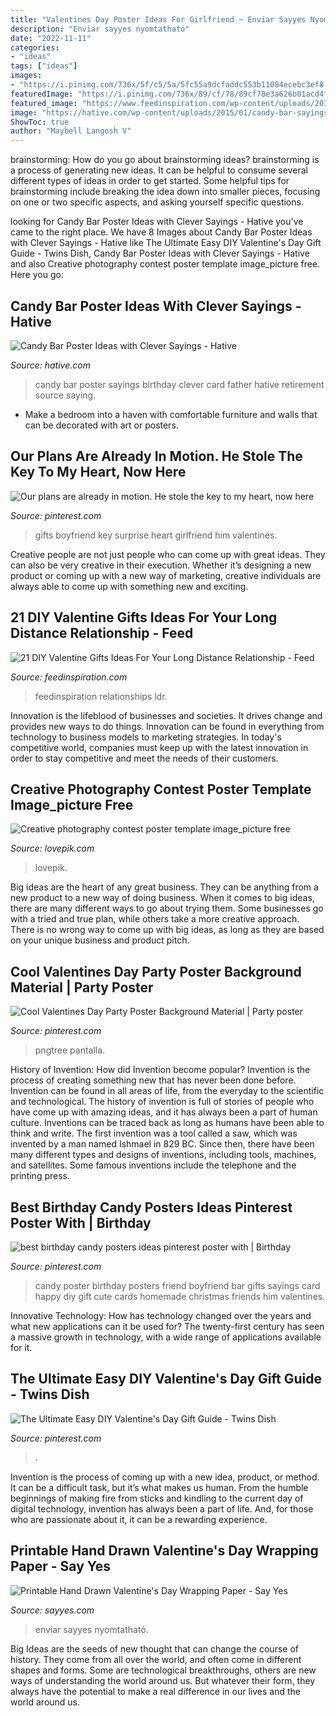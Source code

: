 ```yaml
---
title: "Valentines Day Poster Ideas For Girlfriend ~ Enviar Sayyes Nyomtatható"
description: "Enviar sayyes nyomtatható"
date: "2022-11-11"
categories:
- "ideas"
tags: ["ideas"]
images:
- "https://i.pinimg.com/736x/5f/c5/5a/5fc55a9dcfaddc553b11084ecebc3ef8.jpg"
featuredImage: "https://i.pinimg.com/736x/89/cf/78/89cf78e3a626b01acd4f3a065a81c410--boyfriend-surprises-surprise-boyfriend.jpg"
featured_image: "https://www.feedinspiration.com/wp-content/uploads/2016/12/Long-Distance-Relationship-Valentines-Day-gift.jpg"
image: "https://hative.com/wp-content/uploads/2015/01/candy-bar-sayings/12-candy-bar-saying-ideas.jpg"
ShowToc: true
author: "Maybell Langosh V"
---
```



brainstorming: How do you go about brainstorming ideas?
brainstorming is a process of generating new ideas. It can be helpful to consume several different types of ideas in order to get started. Some helpful tips for brainstorming include breaking the idea down into smaller pieces, focusing on one or two specific aspects, and asking yourself specific questions.

	

		
looking for Candy Bar Poster Ideas with Clever Sayings - Hative you've came to the right place. We have 8 Images about Candy Bar Poster Ideas with Clever Sayings - Hative like The Ultimate Easy DIY Valentine&#039;s Day Gift Guide - Twins Dish, Candy Bar Poster Ideas with Clever Sayings - Hative and also Creative photography contest poster template image_picture free. Here you go:
		
    
## Candy Bar Poster Ideas With Clever Sayings - Hative

<img loading=lazy src="https://hative.com/wp-content/uploads/2015/01/candy-bar-sayings/12-candy-bar-saying-ideas.jpg" onerror="this.onerror=null;this.src='https://tse3.mm.bing.net/th?id=OIP.xXtAGYzQS3vZBkdTWtcs0wHaJ4&amp;pid=15.1';" alt="Candy Bar Poster Ideas with Clever Sayings - Hative">

_Source: hative.com_

>candy bar poster sayings birthday clever card father hative retirement source saying. 

	

- Make a bedroom into a haven with comfortable furniture and walls that can be decorated with art or posters.

    
## Our Plans Are Already In Motion. He Stole The Key To My Heart, Now Here

<img loading=lazy src="https://i.pinimg.com/736x/89/cf/78/89cf78e3a626b01acd4f3a065a81c410--boyfriend-surprises-surprise-boyfriend.jpg" onerror="this.onerror=null;this.src='https://tse2.mm.bing.net/th?id=OIP.b1vK6v2dKXHdyEq0Xbb6xQHaJ3&amp;pid=15.1';" alt="Our plans are already in motion. He stole the key to my heart, now here">

_Source: pinterest.com_

>gifts boyfriend key surprise heart girlfriend him valentines. 

	

Creative people are not just people who can come up with great ideas. They can also be very creative in their execution. Whether it’s designing a new product or coming up with a new way of marketing, creative individuals are always able to come up with something new and exciting.

    
## 21 DIY Valentine Gifts Ideas For Your Long Distance Relationship - Feed

<img loading=lazy src="https://www.feedinspiration.com/wp-content/uploads/2016/12/Long-Distance-Relationship-Valentines-Day-gift.jpg" onerror="this.onerror=null;this.src='https://tse3.mm.bing.net/th?id=OIP.vVg_MU4BdPXOHu373K1xFADYEh&amp;pid=15.1';" alt="21 DIY Valentine Gifts Ideas For Your Long Distance Relationship - Feed">

_Source: feedinspiration.com_

>feedinspiration relationships ldr. 

	

Innovation is the lifeblood of businesses and societies. It drives change and provides new ways to do things. Innovation can be found in everything from technology to business models to marketing strategies. In today's competitive world, companies must keep up with the latest innovation in order to stay competitive and meet the needs of their customers.

    
## Creative Photography Contest Poster Template Image_picture Free

<img loading=lazy src="https://img.lovepik.com/desgin_photo/40115/0830_detail.jpg!detail808" onerror="this.onerror=null;this.src='https://tse1.mm.bing.net/th?id=OIP.qeBG9SGJICj5C5ZJVEVjkAHaKK&amp;pid=15.1';" alt="Creative photography contest poster template image_picture free">

_Source: lovepik.com_

>lovepik. 

	

Big ideas are the heart of any great business. They can be anything from a new product to a new way of doing business. When it comes to big ideas, there are many different ways to go about trying them. Some businesses go with a tried and true plan, while others take a more creative approach. There is no wrong way to come up with big ideas, as long as they are based on your unique business and product pitch.

    
## Cool Valentines Day Party Poster Background Material | Party Poster

<img loading=lazy src="https://i.pinimg.com/736x/94/5e/8d/945e8de562578facda6e2f0dd1fa02e3.jpg" onerror="this.onerror=null;this.src='https://tse4.mm.bing.net/th?id=OIP.WhvESAFPc3NBAZOzyUniVAHaMn&amp;pid=15.1';" alt="Cool Valentines Day Party Poster Background Material | Party poster">

_Source: pinterest.com_

>pngtree pantalla. 

	

History of Invention: How did Invention become popular?
Invention is the process of creating something new that has never been done before. Invention can be found in all areas of life, from the everyday to the scientific and technological. The history of invention is full of stories of people who have come up with amazing ideas, and it has always been a part of human culture. Inventions can be traced back as long as humans have been able to think and write. The first invention was a tool called a saw, which was invented by a man named Ishmael in 829 BC. Since then, there have been many different types and designs of inventions, including tools, machines, and satellites. Some famous inventions include the telephone and the printing press.

    
## Best Birthday Candy Posters Ideas Pinterest Poster With | Birthday

<img loading=lazy src="https://i.pinimg.com/736x/5f/c5/5a/5fc55a9dcfaddc553b11084ecebc3ef8.jpg" onerror="this.onerror=null;this.src='https://tse3.mm.bing.net/th?id=OIP.sx9JD8aJgPc4pW7TM0L8EAHaNL&amp;pid=15.1';" alt="best birthday candy posters ideas pinterest poster with | Birthday">

_Source: pinterest.com_

>candy poster birthday posters friend boyfriend bar gifts sayings card happy diy gift cute cards homemade christmas friends him valentines. 

	

Innovative Technology: How has technology changed over the years and what new applications can it be used for?
The twenty-first century has seen a massive growth in technology, with a wide range of applications available for it.

    
## The Ultimate Easy DIY Valentine&#039;s Day Gift Guide - Twins Dish

<img loading=lazy src="https://i.pinimg.com/736x/dd/f1/a8/ddf1a8e2d83c66b31501ac4a61c36fb0.jpg" onerror="this.onerror=null;this.src='https://tse2.mm.bing.net/th?id=OIP.XeKHt7fmrEvmryQRzzDIIgHaJ4&amp;pid=15.1';" alt="The Ultimate Easy DIY Valentine&#039;s Day Gift Guide - Twins Dish">

_Source: pinterest.com_

>. 

	

Invention is the process of coming up with a new idea, product, or method. It can be a difficult task, but it’s what makes us human. From the humble beginnings of making fire from sticks and kindling to the current day of digital technology, invention has always been a part of life. And, for those who are passionate about it, it can be a rewarding experience.

    
## Printable Hand Drawn Valentine&#039;s Day Wrapping Paper - Say Yes

<img loading=lazy src="http://sayyes.com/wp-content/uploads/2015/01/vdaypaper.jpg" onerror="this.onerror=null;this.src='https://tse1.mm.bing.net/th?id=OIP.O_LCBrli-QZ3v9TG-D7s1AHaLc&amp;pid=15.1';" alt="Printable Hand Drawn Valentine&#039;s Day Wrapping Paper - Say Yes">

_Source: sayyes.com_

>enviar sayyes nyomtatható. 

	

Big Ideas are the seeds of new thought that can change the course of history. They come from all over the world, and often come in different shapes and forms. Some are technological breakthroughs, others are new ways of understanding the world around us. But whatever their form, they always have the potential to make a real difference in our lives and the world around us.

